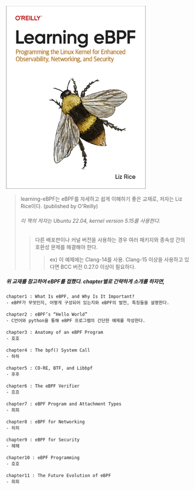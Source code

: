 <img src="../.picture/learning-ebpf-cover.png" height=500 />

> learning-eBPF는 eBPF를 자세하고 쉽게 이해하기 좋은 교재로, 저자는 Liz Rice이다. (published by O'Reilly)
>
> ###### 이 책의 저자는 Ubuntu 22.04, kernel version 5.15를 사용한다.
> 
> 
>   > 다른 배포판이나 커널 버전을 사용하는 경우 여러 패키지와 종속성 간의 호환성 문제를 해결해야 한다.
>   >
>   >   > ex) 이 예제에는 Clang-14를 사용. Clang-15 이상을 사용하고 있다면 BCC 버전 0.27.0 이상이 필요하다.




##### 위 교재를 참고하여 eBPF를 접했다. chapter별로 간략하게 소개를 하자면,

    chapter1 : What Is eBPF, and Why Is It Important?
    - eBPF가 무엇인지, 어떻게 구성되어 있는지와 eBPF의 발전, 특징들을 설명한다.

    chapter2 : eBPF’s “Hello World”
    - C언어와 python을 통해 eBPF 프로그램의 간단한 예제를 작성한다.

    chapter3 : Anatomy of an eBPF Program
    - 호호

    chapter4 : The bpf() System Call
    - 하하

    chapter5 : CO-RE, BTF, and Libbpf
    - 후후

    chapter6 : The eBPF Verifier
    - 흐흐

    chapter7 : eBPF Program and Attachment Types
    - 희희

    chapter8 : eBPF for Networking
    - 히히

    chapter9 : eBPF for Security
    - 헤헤

    chapter10 : eBPF Programming
    - 호호

    chapter11 : The Future Evolution of eBPF
    - 희희

